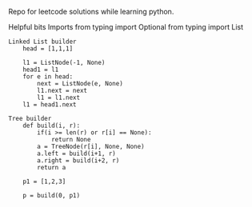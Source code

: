 Repo for leetcode solutions while learning python.


Helpful bits
    Imports
        from typing import Optional
        from typing import List

    Linked List builder
        head = [1,1,1]

        l1 = ListNode(-1, None)
        head1 = l1
        for e in head:
            next = ListNode(e, None)
            l1.next = next
            l1 = l1.next
        l1 = head1.next

    Tree builder
        def build(i, r):
            if(i >= len(r) or r[i] == None):
                return None
            a = TreeNode(r[i], None, None)
            a.left = build(i+1, r)
            a.right = build(i+2, r)
            return a

        p1 = [1,2,3]

        p = build(0, p1)
